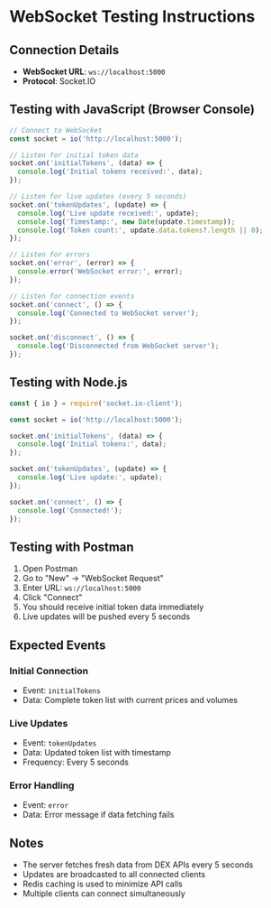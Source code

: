 # WebSocket Testing Instructions

## Connection Details
- **WebSocket URL**: `ws://localhost:5000`
- **Protocol**: Socket.IO

## Testing with JavaScript (Browser Console)

```javascript
// Connect to WebSocket
const socket = io('http://localhost:5000');

// Listen for initial token data
socket.on('initialTokens', (data) => {
  console.log('Initial tokens received:', data);
});

// Listen for live updates (every 5 seconds)
socket.on('tokenUpdates', (update) => {
  console.log('Live update received:', update);
  console.log('Timestamp:', new Date(update.timestamp));
  console.log('Token count:', update.data.tokens?.length || 0);
});

// Listen for errors
socket.on('error', (error) => {
  console.error('WebSocket error:', error);
});

// Listen for connection events
socket.on('connect', () => {
  console.log('Connected to WebSocket server');
});

socket.on('disconnect', () => {
  console.log('Disconnected from WebSocket server');
});
```

## Testing with Node.js

```javascript
const { io } = require('socket.io-client');

const socket = io('http://localhost:5000');

socket.on('initialTokens', (data) => {
  console.log('Initial tokens:', data);
});

socket.on('tokenUpdates', (update) => {
  console.log('Live update:', update);
});

socket.on('connect', () => {
  console.log('Connected!');
});
```

## Testing with Postman

1. Open Postman
2. Go to "New" → "WebSocket Request"
3. Enter URL: `ws://localhost:5000`
4. Click "Connect"
5. You should receive initial token data immediately
6. Live updates will be pushed every 5 seconds

## Expected Events

### Initial Connection
- Event: `initialTokens`
- Data: Complete token list with current prices and volumes

### Live Updates
- Event: `tokenUpdates`
- Data: Updated token list with timestamp
- Frequency: Every 5 seconds

### Error Handling
- Event: `error`
- Data: Error message if data fetching fails

## Notes
- The server fetches fresh data from DEX APIs every 5 seconds
- Updates are broadcasted to all connected clients
- Redis caching is used to minimize API calls
- Multiple clients can connect simultaneously 